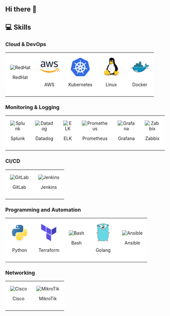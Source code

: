 ## Hi there 👋

## 💻 Skills

### Cloud & DevOps

<table style="border-collapse: collapse; margin: auto;">
  <tr>
    <td style="text-align: center; background-color: white; padding: 15px; border-radius: 10px;">
      <img src="https://www.vectorlogo.zone/logos/redhat/redhat-icon.svg" alt="RedHat" width="60" height="60"/>
      <p>RedHat</p>
    </td>
    <td style="text-align: center; background-color: white; padding: 15px; border-radius: 10px;">
      <img src="https://raw.githubusercontent.com/devicons/devicon/master/icons/amazonwebservices/amazonwebservices-original-wordmark.svg" alt="AWS" width="60" height="60"/>
      <p>AWS</p>
    </td>
    <td style="text-align: center; background-color: white; padding: 15px; border-radius: 10px;">
      <img src="https://raw.githubusercontent.com/devicons/devicon/master/icons/kubernetes/kubernetes-plain.svg" alt="Kubernetes" width="60" height="60"/>
      <p>Kubernetes</p>
    </td>
    <td style="text-align: center; background-color: white; padding: 15px; border-radius: 10px;">
      <img src="https://raw.githubusercontent.com/devicons/devicon/master/icons/linux/linux-original.svg" alt="Linux" width="60" height="60"/>
      <p>Linux</p>
    </td>
    <td style="text-align: center; background-color: white; padding: 15px; border-radius: 10px;">
      <img src="https://raw.githubusercontent.com/devicons/devicon/master/icons/docker/docker-original.svg" alt="Docker" width="60" height="60"/>
      <p>Docker</p>
    </td>
  </tr>
</table>

### Monitoring & Logging

<table style="border-collapse: collapse; margin: auto;">
  <tr>
    <td style="text-align: center; background-color: white; padding: 15px; border-radius: 10px;">
      <img src="https://www.vectorlogo.zone/logos/splunk/splunk-icon.svg" alt="Splunk" width="60" height="60"/>
      <p>Splunk</p>
    </td>
    <td style="text-align: center; background-color: white; padding: 15px; border-radius: 10px;">
      <img src="https://www.vectorlogo.zone/logos/datadoghq/datadoghq-icon.svg" alt="Datadog" width="60" height="60"/>
      <p>Datadog</p>
    </td>
    <td style="text-align: center; background-color: white; padding: 15px; border-radius: 10px;">
      <img src="https://www.vectorlogo.zone/logos/elastic/elastic-icon.svg" alt="ELK" width="60" height="60"/>
      <p>ELK</p>
    </td>
    <td style="text-align: center; background-color: white; padding: 15px; border-radius: 10px;">
      <img src="https://www.vectorlogo.zone/logos/prometheusio/prometheusio-icon.svg" alt="Prometheus" width="60" height="60"/>
      <p>Prometheus</p>
    </td>
    <td style="text-align: center; background-color: white; padding: 15px; border-radius: 10px;">
      <img src="https://www.vectorlogo.zone/logos/grafana/grafana-icon.svg" alt="Grafana" width="60" height="60"/>
      <p>Grafana</p>
    </td>
    <td style="text-align: center; background-color: white; padding: 15px; border-radius: 10px;">
      <img src="https://www.vectorlogo.zone/logos/zabbix/zabbix-icon.svg" alt="Zabbix" width="60" height="60"/>
      <p>Zabbix</p>
    </td>
  </tr>
</table>

### CI/CD

<table style="border-collapse: collapse; margin: auto;">
  <tr>
    <td style="text-align: center; background-color: white; padding: 15px; border-radius: 10px;">
      <img src="https://www.vectorlogo.zone/logos/gitlab/gitlab-icon.svg" alt="GitLab" width="60" height="60"/>
      <p>GitLab</p>
    </td>
    <td style="text-align: center; background-color: white; padding: 15px; border-radius: 10px;">
      <img src="https://www.vectorlogo.zone/logos/jenkins/jenkins-icon.svg" alt="Jenkins" width="60" height="60"/>
      <p>Jenkins</p>
    </td>
  </tr>
</table>

### Programming and Automation

<table style="border-collapse: collapse; margin: auto;">
  <tr>
    <td style="text-align: center; background-color: white; padding: 15px; border-radius: 10px;">
      <img src="https://raw.githubusercontent.com/devicons/devicon/master/icons/python/python-original.svg" alt="Python" width="60" height="60"/>
      <p>Python</p>
    </td>
    <td style="text-align: center; background-color: white; padding: 15px; border-radius: 10px;">
      <img src="https://raw.githubusercontent.com/devicons/devicon/master/icons/terraform/terraform-original.svg" alt="Terraform" width="60" height="60"/>
      <p>Terraform</p>
    </td>
    <td style="text-align: center; background-color: white; padding: 15px; border-radius: 10px;">
      <img src="https://www.vectorlogo.zone/logos/gnu_bash/gnu_bash-icon.svg" alt="Bash" width="60" height="60"/>
      <p>Bash</p>
    </td>
    <td style="text-align: center; background-color: white; padding: 15px; border-radius: 10px;">
      <img src="https://raw.githubusercontent.com/devicons/devicon/master/icons/go/go-original.svg" alt="Golang" width="60" height="60"/>
      <p>Golang</p>
    </td>
    <td style="text-align: center; background-color: white; padding: 15px; border-radius: 10px;">
      <img src="https://www.vectorlogo.zone/logos/ansible/ansible-icon.svg" alt="Ansible" width="60" height="60"/>
      <p>Ansible</p>
    </td>
  </tr>
</table>

### Networking

<table style="border-collapse: collapse; margin: auto;">
  <tr>
    <td style="text-align: center; background-color: white; padding: 15px; border-radius: 10px;">
      <img src="https://www.vectorlogo.zone/logos/cisco/cisco-icon.svg" alt="Cisco" width="60" height="60"/>
      <p>Cisco</p>
    </td>
    <td style="text-align: center; background-color: white; padding: 15px; border-radius: 10px;">
      <img src="https://1000logos.net/wp-content/uploads/2021/05/MikroTik-logo-768x432.png" alt="MikroTik" width="60" height="60"/>
      <p>MikroTik</p>
    </td>
  </tr>
</table>
